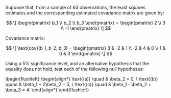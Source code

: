 Suppose that, from a sample of 63 observations, the least squares estimates and the corresponding estimated covariance matrix are given by:

$$
\[
\begin{pmatrix} b_1 \\ b_2 \\ b_3 \end{pmatrix} = \begin{pmatrix} 2 \\ 3 \\ -1 \end{pmatrix}
\]
$$

Covariance matrix:

$$
\[
\text{cov}(b_1, b_2, b_3) =
\begin{pmatrix}
3 & -2 & 1 \\
-2 & 4 & 0 \\
1 & 0 & 3
\end{pmatrix}
\]
$$



Using a 5% significance level, and an alternative hypothesis that the equality does not hold, test each of the following null hypotheses:

\begin{flushleft}
\begin{align*}
\text{(a)} \quad & \beta_2 = 0, \\
\text{(b)} \quad & \beta_1 + 2\beta_2 = 5, \\
\text{(c)} \quad & \beta_1 - \beta_2 + \beta_3 = 4.
\end{align*}
\end{flushleft}



